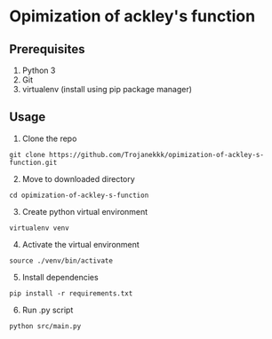 # Opimization of ackley's function

## Prerequisites
  1. Python 3
  2. Git
  3. virtualenv (install using pip package manager)

## Usage
  1. Clone the repo

```git clone https://github.com/Trojanekkk/opimization-of-ackley-s-function.git```

  2. Move to downloaded directory

```cd opimization-of-ackley-s-function```

  3. Create python virtual environment

```virtualenv venv```

  4. Activate the virtual environment

```source ./venv/bin/activate```

  5. Install dependencies

```pip install -r requirements.txt```

  6. Run .py script

```python src/main.py```